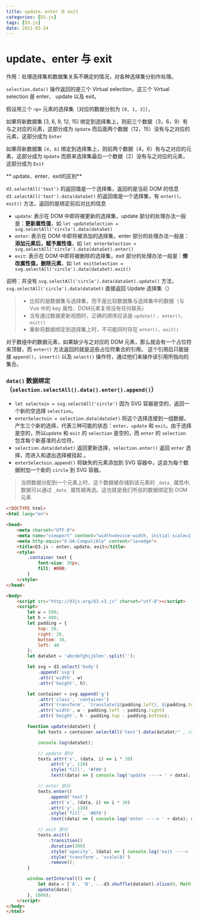```yaml
---
title: update、enter 与 exit
categories: [D3.js]
tags: [D3.js]
date: 2021-03-24
---
```


# update、enter 与 exit

作用：处理选择集和数据集关系不确定的情况，对各种选择集分别作处理。

`selection.data()` 操作返回的是三个 Virtual selection，这三个 Virtual selection 是 enter、 update 以及 exit。

假设用三个 `<p>` 元素的选择集（对应的数据分别为 `[0, 1, 2]`），

如果将新数据集 [3, 6, 9, 12, 15] 绑定到选择集上，则前三个数据（3，6，9）有与之对应的元素，这部分成为 `Update`
而后面两个数据（12，15）没有与之对应的元素，这部分成为 `Enter`

如果将新数据集 `[4, 6]` 绑定到选择集上，则前两个数据（4，6）有与之对应的元素，这部分成为 `Update`
而原来选择集最后一个数据（2）没有与之对应的元素，这部分成为 `Exit`


** update、enter、exit的区别**

`d3.selectAll('text')` 的返回值是一个选择集，返回的是当前 DOM 的信息
`d3.selectAll('text').data(dataSet)` 的返回值是一个选择集，有 `enter()`、`exit()` 方法，返回的是绑定前后对比的信息

* `update`: 表示在 DOM 中即将被更新的选择集，update 部分的处理办法一般是：**更新属性值**，如 `let updateSelection = svg.selectAll('circle').data(dataSet)`
* `enter`: 表示在 DOM 中即将被添加的选择集，enter 部分的处理办法一般是：**添加元素后，赋予属性值**，如 `let enterSelection = svg.selectAll('circle').data(dataSet).enter()`
* `exit`: 表示在 DOM 中即将被删除的选择集，exit 部分的处理办法一般是：**修改属性值，删除元素**，如 `let exitSelection = svg.selectAll('circle').data(dataSet).exit()`

说明：并没有 `svg.selectAll('circle').data(dataSet).update()` 方法，`svg.selectAll('circle').data(dataSet)` 直接返回 Update 选择集（） 

> * 比较的是数据集与选择集，而不是比较数据集与选择集中的数据（与 Vue 中的 key 属性、DOM元素复用没有任何联系）
> * 当有通过数据更新视图时，正确的顺序应该是 `update()` 、`enter()`、`exit()`
> * 重新将数据绑定到选择集上时，不可能同时存在 `enter()`、`exit()`

对于数组中的数据元素，如果缺少与之对应的 DOM 元素，那么就会有一个占位符来顶替，而 `enter()` 方法返回的就是这些占位符集合的引用。
这个引用后只能链接 `append()`，`insert()` 以及 `select()` 操作符，通过他们来操作该引用所指向的集合。

### `data()` 数据绑定（`selection.selectAll().data().enter().append()`）
* `let selectoin = svg.selectAll('circle')` 因为 SVG 容器是空的，返回一个新的空选择 `selection`。 
* `enterSelectoin = selection.data(dataSet)` 将这个选择连接到一组数据，产生三个新的选择，代表三种可能的状态：`enter`、`update` 和 `exit`。由于选择是空的，所以`update` 和 `exit` 的 `selection` 是空的，而 `enter` 的 `selection` 包含每个新基准的占位符。
* `selection.data(dataSet)` 返回更新选择，`selection.enter()` 返回 `enter` 选择，而进入和退出选择被挂起 。
* `enterSelectoin.append()` 将缺失的元素添加到 SVG 容器中，这会为每个数据附加一个新的 `circle` 到 SVG 容器。

> 当把数据分配到一个元素上时，这个数据被存储到该元素的 `_data_` 属性中, 数据可以通过 `_data_` 属性被再选。这也就是我们所说的数据绑定到 DOM 元素

```html
<!DOCTYPE html>
<html lang="en">

<head>
    <meta charset="UTF-8">
    <meta name="viewport" content="width=device-width, initial-scale=1.0">
    <meta http-equiv="X-UA-Compatible" content="ie=edge">
    <title>D3.js - enter、update、exit</title>
    <style>
        .container text {
            font-size: 30px;
            fill: #090;
        }
    </style>
</head>

<body>
    <script src="http://d3js.org/d3.v3.js" charset="utf-8"></script>
    <script>
        let w = 500;
        let h = 400;
        let padding = {
            top: 20,
            right: 20,
            bottom: 30,
            left: 40
        };
        let dataSet = 'abcdefghijklmn'.split('');

        let svg = d3.select('body')
            .append('svg')
            .attr('width', w)
            .attr('height', h);

        let container = svg.append('g')
            .attr('class', 'container')
            .attr('transform', `translate(${padding.left}, ${padding.top})`)
            .attr('width', w - padding.left - padding.right)
            .attr('height', h - padding.top - padding.bottom);

        function update(dataSet) {
            let texts = container.selectAll('text').data(dataSet/* , (d) => d */);

            console.log(dataSet);

            // update 部分
            texts.attr('x', (data, i) => i * 30)
                .attr('y', 120)
                .style('fill', '#f00')
                .text((data) => { console.log('update ----> ' + data); return data; });

            // enter 部分
            texts.enter()
                .append('text')
                .attr('x', (data, i) => i * 30)
                .attr('y', 120)
                .style('fill', '#0f0')
                .text((data) => { console.log('enter ----> ' + data); return data; });

            // exit 部分
            texts.exit()
                .transition()
                .duration(200)
                .style('opacity', (data) => { console.log('exit ----> ' + data); return 0; })
                .style('transform', 'scale(0)')
                .remove();
        }

        window.setInterval(() => {
            let data = ['A', 'B', ...d3.shuffle(dataSet).slice(0, Math.ceil(Math.random() * 10))];
            update(data);
        }, 1000);
    </script>
</body>
</html>
```